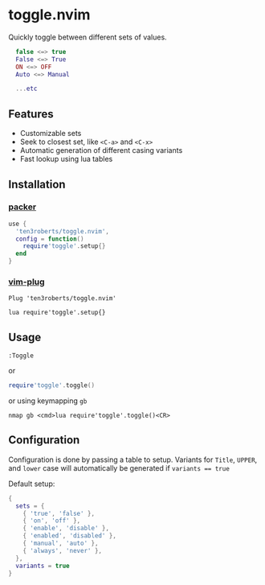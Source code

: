 # toggle.nvim

Quickly toggle between different sets of values.

```lua
  false <=> true
  False <=> True
  ON <=> OFF
  Auto <=> Manual

  ...etc
```


## Features

- Customizable sets
- Seek to closest set, like `<C-a>` and `<C-x>`
- Automatic generation of different casing variants
- Fast lookup using lua tables

## Installation
### [packer](https://github.com/wbthomason/packer.nvim)

```lua
use {
  'ten3roberts/toggle.nvim',
  config = function()
    require'toggle'.setup{}
  end
}
```


### [vim-plug](https://github.com/junegunn/vim-plug)


```vim
Plug 'ten3roberts/toggle.nvim'

lua require'toggle'.setup{}
```

## Usage

```vim
:Toggle
```

or

```lua
require'toggle'.toggle()
```

or using keymapping `gb`

```vim
nmap gb <cmd>lua require'toggle'.toggle()<CR>
```

## Configuration

Configuration is done by passing a table to setup. Variants for `Title`, `UPPER`, and `lower` case will automatically be generated if `variants == true`

Default setup:

```lua
{
  sets = {
    { 'true', 'false' },
    { 'on', 'off' },
    { 'enable', 'disable' },
    { 'enabled', 'disabled' },
    { 'manual', 'auto' },
    { 'always', 'never' },
  },
  variants = true
}
```
